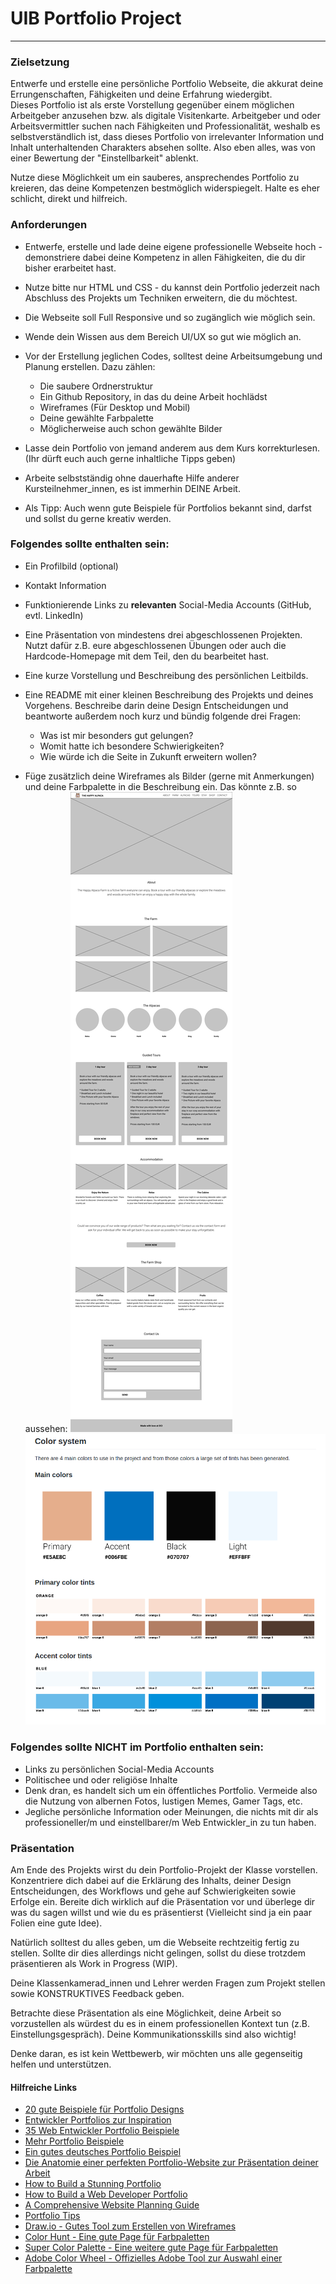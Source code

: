 # UIB Portfolio Project

---

### Zielsetzung

Entwerfe und erstelle eine persönliche Portfolio Webseite, die akkurat deine Errungenschaften, Fähigkeiten und deine Erfahrung wiedergibt.<br>
Dieses Portfolio ist als erste Vorstellung gegenüber einem möglichen Arbeitgeber anzusehen bzw. als digitale Visitenkarte.
Arbeitgeber und oder Arbeitsvermittler suchen nach Fähigkeiten und Professionalität, weshalb es selbstverständlich ist, dass dieses Portfolio von irrelevanter Information und Inhalt unterhaltenden Charakters absehen sollte. Also eben alles, was von einer Bewertung der "Einstellbarkeit" ablenkt.

Nutze diese Möglichkeit um ein sauberes, ansprechendes Portfolio zu kreieren, das deine Kompetenzen bestmöglich widerspiegelt. Halte es eher schlicht, direkt und hilfreich.

### Anforderungen
- Entwerfe, erstelle und lade deine eigene professionelle Webseite hoch - demonstriere dabei deine Kompetenz in allen Fähigkeiten, die du dir bisher erarbeitet hast.

- Nutze bitte nur HTML und CSS - du kannst dein Portfolio jederzeit nach Abschluss des Projekts um Techniken erweitern, die du möchtest.

- Die Webseite soll Full Responsive und so zugänglich wie möglich sein.

- Wende dein Wissen aus dem Bereich UI/UX so gut wie möglich an.

- Vor der Erstellung jeglichen Codes, solltest deine Arbeitsumgebung und Planung erstellen. Dazu zählen:
    - Die saubere Ordnerstruktur
    - Ein Github Repository, in das du deine Arbeit hochlädst
    - Wireframes (Für Desktop und Mobil)
    - Deine gewählte Farbpalette
    - Möglicherweise auch schon gewählte Bilder

- Lasse dein Portfolio von jemand anderem aus dem Kurs korrekturlesen. (Ihr dürft euch auch gerne inhaltliche Tipps geben)
- Arbeite selbstständig ohne dauerhafte Hilfe anderer Kursteilnehmer_innen, es ist immerhin DEINE Arbeit.
- Als Tipp: Auch wenn gute Beispiele für Portfolios bekannt sind, darfst und sollst du gerne kreativ werden.

### Folgendes sollte enthalten sein:

- Ein Profilbild (optional)
- Kontakt Information
- Funktionierende Links zu **relevanten** Social-Media Accounts (GitHub, evtl. LinkedIn)
- Eine Präsentation von mindestens drei abgeschlossenen Projekten. Nutzt dafür z.B. eure abgeschlossenen Übungen oder auch die Hardcode-Homepage mit dem Teil, den du bearbeitet hast.
- Eine kurze Vorstellung und Beschreibung des persönlichen Leitbilds.
- Eine README mit einer kleinen Beschreibung des Projekts und deines Vorgehens. Beschreibe darin deine Design Entscheidungen und beantworte außerdem noch kurz und bündig folgende drei Fragen:
    - Was ist mir besonders gut gelungen?
    - Womit hatte ich besondere Schwierigkeiten?
    - Wie würde ich die Seite in Zukunft erweitern wollen?

- Füge zusätzlich deine Wireframes als Bilder (gerne mit Anmerkungen) und deine Farbpalette in die Beschreibung ein.
Das könnte z.B. so aussehen:
![Ein Beispiel für Wireframes in der README](assets/wireframe.png "Ein Beispiel für Wireframes in der README")
![Ein Beispiel für die Farbpalette in der README](assets/color_palette.png "Ein Beispiel für die Farbpalette in der README")

### Folgendes sollte NICHT im Portfolio enthalten sein:

- Links zu persönlichen Social-Media Accounts
- Politischee und oder religiöse Inhalte
- Denk dran, es handelt sich um ein öffentliches Portfolio. Vermeide also die Nutzung von albernen Fotos, lustigen Memes, Gamer Tags, etc.
- Jegliche persönliche Information oder Meinungen, die nichts mit dir als professioneller/m und einstellbarer/m Web Entwickler_in zu tun haben.

### Präsentation

Am Ende des Projekts wirst du dein Portfolio-Projekt der Klasse vorstellen.
Konzentriere dich dabei auf die Erklärung des Inhalts, deiner Design Entscheidungen, des Workflows und gehe auf Schwierigkeiten sowie Erfolge ein.
Bereite dich wirklich auf die Präsentation vor und überlege dir was du sagen willst und wie du es präsentierst (Vielleicht sind ja ein paar Folien eine gute Idee).

Natürlich solltest du alles geben, um die Webseite rechtzeitig fertig zu stellen. Sollte dir dies allerdings nicht gelingen, sollst du diese trotzdem präsentieren als Work in Progress (WIP).

Deine Klassenkamerad_innen und Lehrer werden Fragen zum Projekt stellen sowie KONSTRUKTIVES Feedback geben.

Betrachte diese Präsentation als eine Möglichkeit, deine Arbeit so vorzustellen als würdest du es in einem professionellen Kontext tun (z.B. Einstellungsgespräch).
Deine Kommunikationsskills sind also wichtig!

Denke daran, es ist kein Wettbewerb, wir möchten uns alle gegenseitig helfen und unterstützen.

#### Hilfreiche Links

- [20 gute Beispiele für Portfolio Designs](https://www.shopify.de/partners/blog/20-webdesign-portfolios-inspiration)
- [Entwickler Portfolios zur Inspiration](https://www.freecodecamp.org/news/15-web-developer-portfolios-to-inspire-you-137fb1743cae/)
- [35 Web Entwickler Portfolio Beispiele](https://skillcrush.com/blog/web-developer-portfolios/)
- [Mehr Portfolio Beispiele](https://www.sliderrevolution.com/design/web-developer-portfolio-examples/)
- [Ein gutes deutsches Portfolio Beispiel](https://www.dein-webentwickler.de/)
- [Die Anatomie einer perfekten Portfolio-Website zur Präsentation deiner Arbeit](https://kinsta.com/de/blog/portfolio-website/)
- [How to Build a Stunning Portfolio](https://www.sitepoint.com/how-to-build-a-stunning-portfolio-website-as-a-web-developer/)
- [How to Build a Web Developer Portfolio](https://brainstation.io/career-guides/how-to-build-a-web-developer-portfolio)
- [A Comprehensive Website Planning Guide](https://www.smashingmagazine.com/2018/02/comprehensive-website-planning-guide-part1/)
- [Portfolio Tips](https://designmodo.com/dev-portfolio-tips/)
- [Draw.io - Gutes Tool zum Erstellen von Wireframes](https://app.diagrams.net/)
- [Color Hunt - Eine gute Page für Farbpaletten](https://colorhunt.co/)
- [Super Color Palette - Eine weitere gute Page für Farbpaletten](https://supercolorpalette.com/)
- [Adobe Color Wheel - Offizielles Adobe Tool zur Auswahl einer Farbpalette](https://color.adobe.com/create/color-wheel)
